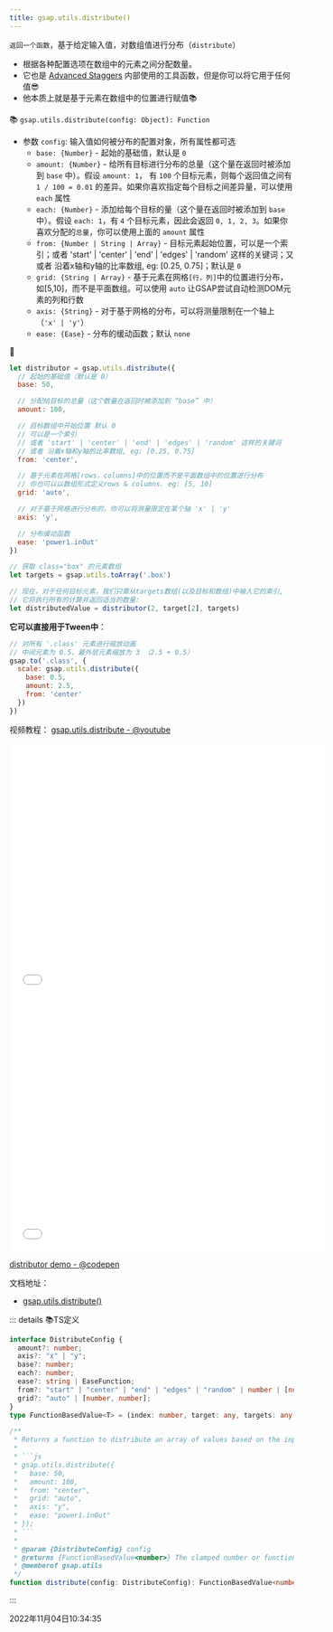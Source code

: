 ```yaml
---
title: gsap.utils.distribute()
---
```


`返回一个函数`，基于给定输入值，对数组值进行分布（`distribute`）
- 根据各种配置选项在数组中的元素之间分配数量。
- 它也是 [Advanced Staggers](https://greensock.com/docs/v3/Staggers) 内部使用的工具函数，但是你可以将它用于任何值😎
- 他本质上就是基于元素在数组中的位置进行赋值📚



📚 `gsap.utils.distribute(config: Object): Function`

- 参数 `config`: 输入值如何被分布的配置对象，所有属性都可选
  - `base: {Number}` - 起始的基础值，默认是 `0`
  - `amount: {Number}` - 给所有目标进行分布的总量（这个量在返回时被添加到 `base` 中）。假设 `amount: 1`， 有 `100` 个目标元素，则每个返回值之间有 `1 / 100 = 0.01` 的差异。如果你喜欢指定每个目标之间差异量，可以使用 `each` 属性
  - `each: {Number}` - 添加给每个目标的量（这个量在返回时被添加到 `base` 中）。假设 `each: 1`，有 `4` 个目标元素，因此会返回 `0, 1, 2, 3`。如果你喜欢分配的`总量`，你可以使用上面的 `amount` 属性
  - `from: {Number | String | Array}` - 目标元素起始位置，可以是一个索引；或者 'start' | 'center' | 'end' | 'edges' | 'random' 这样的关键词；又或者 沿着x轴和y轴的比率数组, eg: [0.25, 0.75]；默认是 `0`
  - `grid: {String | Array}` - 基于元素在网格`[行，列]`中的位置进行分布，如[5,10]，而不是平面数组。可以使用 `auto` 让GSAP尝试自动检测DOM元素的列和行数
  - `axis: {String}` - 对于基于网格的分布，可以将测量限制在一个轴上（`'x' | 'y'`）
  - `ease: {Ease}` - 分布的缓动函数；默认 `none`



🌰
```js {2,5,8,14,18,21}
let distributor = gsap.utils.distribute({
  // 起始的基础值（默认是 0）
  base: 50,

  // 分配给目标的总量（这个数量在返回时被添加到 “base” 中）
  amount: 100,

  // 目标数组中开始位置 默认 0
  // 可以是一个索引
  // 或者 'start' | 'center' | 'end' | 'edges' | 'random' 这样的关键词
  // 或者 沿着x轴和y轴的比率数组, eg: [0.25, 0.75]
  from: 'center',

  // 基于元素在网格[rows，columns]中的位置而不是平面数组中的位置进行分布
  // 你也可以以数组形式定义rows & columns. eg: [5, 10]
  grid: 'auto',

  // 对于基于网格进行分布的，你可以将测量限定在某个轴 'x' | 'y'
  axis: 'y',

  // 分布缓动函数
  ease: 'power1.inOut'
})

// 获取 class="box" 的元素数组
let targets = gsap.utils.toArray('.box')

// 现在，对于任何目标元素，我们只需从targets数组(以及目标和数组)中输入它的索引,
// 它将执行所有的计算并返回适当的数量:
let distributedValue = distributor(2, target[2], targets)
```

**它可以直接用于Tween中**：

```js
// 对所有 '.class' 元素进行缩放动画
// 中间元素为 0.5，最外层元素缩放为 3 （2.5 + 0.5）
gsap.to('.class', {
  scale: gsap.utils.distribute({
    base: 0.5,
    amount: 2.5,
    from: 'center'
  })
})
```

视频教程： [gsap.utils.distribute - @youtube](https://youtu.be/PxcnwTLClnI)



<iframe width="560" height="450" src="//player.bilibili.com/player.html?aid=430809744&bvid=BV1EG411g7bt&cid=840813685&page=1" scrolling="no" border="0" frameborder="no" framespacing="0" allowfullscreen="true"> </iframe>



<iframe width="560" height="450" src="//player.bilibili.com/player.html?aid=900818149&bvid=BV1FN4y1K78G&cid=840813870&page=1" scrolling="no" border="0" frameborder="no" framespacing="0" allowfullscreen="true"> </iframe>



[distributor demo - @codepen](https://codepen.io/GreenSock/pen/qBVyZmd)



文档地址：

- [gsap.utils.distribute()](https://greensock.com/docs/v3/GSAP/UtilityMethods/distribute())


::: details 📚TS定义
```typescript
interface DistributeConfig {
  amount?: number;
  axis?: "x" | "y";
  base?: number;
  each?: number;
  ease?: string | EaseFunction;
  from?: "start" | "center" | "end" | "edges" | "random" | number | [number, number];
  grid?: "auto" | [number, number];
}
type FunctionBasedValue<T> = (index: number, target: any, targets: any[]) => T;

/**
 * Returns a function to distribute an array of values based on the inputs that you give it.
 * 
 * ```js
 * gsap.utils.distribute({
 *   base: 50,
 *   amount: 100,
 *   from: "center",
 *   grid: "auto",
 *   axis: "y",
 *   ease: "power1.inOut"
 * });
 * ```
 *
 * @param {DistributeConfig} config
 * @returns {FunctionBasedValue<number>} The clamped number or function to clamp to given range
 * @memberof gsap.utils
 */
function distribute(config: DistributeConfig): FunctionBasedValue<number>;
```
:::

2022年11月04日10:34:35

